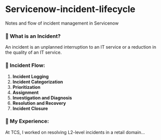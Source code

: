 # Servicenow-incident-lifecycle
Notes and flow of incident management in Servicenow

### 🔹 What is an Incident?
An incident is an unplanned interruption to an IT service or a reduction in the quality of an IT service.

### 🔄 Incident Flow:
1. **Incident Logging**
2. **Incident Categorization**
3. **Prioritization**
4. **Assignment**
5. **Investigation and Diagnosis**
6. **Resolution and Recovery**
7. **Incident Closure**

### 📝 My Experience:
At TCS, I worked on resolving L2-level incidents in a retail domain...
